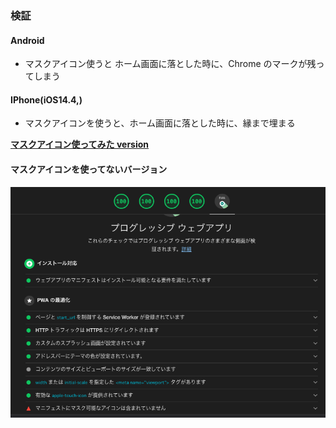 ### 検証  
#### Android  
- マスクアイコン使うと ホーム画面に落とした時に、Chrome のマークが残ってしまう  
#### IPhone(iOS14.4,)  
- マスクアイコンを使うと、ホーム画面に落とした時に、縁まで埋まる  


[**マスクアイコン使ってみた version**](https://github.com/ryosuke1256/pwa-sample/tree/maskable)

#### マスクアイコンを使ってないバージョン  
<img src="https://github.com/ryosuke1256/image/blob/main/pwa3.png" />
